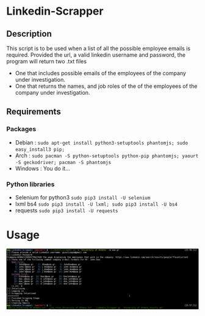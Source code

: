 # Linkedin-Scrapper
## Description
This script is to be used when a list of all the possible employee emails is required. Provided the url, a valid linkedin username and password, the program will return two .txt files
* One that includes possible emails of the employees of the company under investigation.
* One that returns the names, and job roles of the of the employees of the company under investigation.
## Requirements
### Packages
* Debian  : `sudo apt-get install python3-setuptools phantomjs; sudo easy_install3 pip;`
* Arch  : `sudo pacman -S python-setuptools python-pip phantomjs; yaourt -S geckodriver; pacman -S phantomjs`
* Windows : You do it...
### Python libraries
* Selenium for python3
`sudo pip3 install -U selenium`
* lxml bs4
`sudo pip3 install -U lxml; sudo pip3 install -U bs4`
* requests
`sudo pip3 install -U requests`
# Usage
![alt text](screenshots/Sample_Execution.png "Description goes here")
